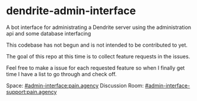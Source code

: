 # dendrite-admin-interface
A bot interface for administrating a Dendrite server using the administration api and some database interfacing

This codebase has not begun and is not intended to be contributed to yet. 

The goal of this repo at this time is to collect feature requests in the issues.

Feel free to make a issue for each requested feature so when I finally get time I have a list to go through and check off.

Space: [#admin-interface:pain.agency](https://matrix.to/#/#admin-interface:pain.agency)
Discussion Room: [#admin-interface-support:pain.agency](https://matrix.to/#/%23admin-interface-support%3Apain.agency)